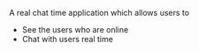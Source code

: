 A real chat time application which allows users to
- See the users who are online
 - Chat with users real time 
